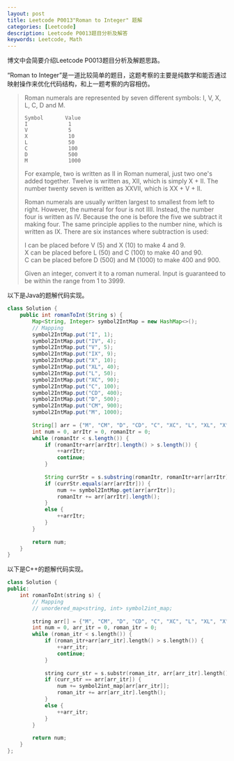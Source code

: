 ```yaml
---
layout: post
title: Leetcode P0013"Roman to Integer" 题解
categories: [Leetcode]
description: Leetcode P0013题目分析及解答
keywords: Leetcode, Math
---
```


博文中会简要介绍Leetcode P0013题目分析及解题思路。  

“Roman to Integer”是一道比较简单的题目，这题考察的主要是纯数学和能否通过映射操作来优化代码结构，和上一题考察的内容相仿。

> Roman numerals are represented by seven different symbols: I, V, X, L, C, D and M.
> ```
> Symbol       Value
> I             1
> V             5
> X             10
> L             50
> C             100
> D             500
> M             1000
> ```
> For example, two is written as II in Roman numeral, just two one's added together. Twelve is written as, XII, which is simply X + II. The number twenty seven is written as XXVII, which is XX + V + II.
> 
> Roman numerals are usually written largest to smallest from left to right. However, the numeral for four is not IIII. Instead, the number four is written as IV. Because the one is before the five we subtract it making four. The same principle applies to the number nine, which is written as IX. There are six instances where subtraction is used:
> 
> I can be placed before V (5) and X (10) to make 4 and 9.  
> X can be placed before L (50) and C (100) to make 40 and 90.  
> C can be placed before D (500) and M (1000) to make 400 and 900.  
> 
> Given an integer, convert it to a roman numeral. Input is guaranteed to be within the range from 1 to 3999.

以下是Java的题解代码实现。
```java
class Solution {
    public int romanToInt(String s) {
        Map<String, Integer> symbol2IntMap = new HashMap<>();
        // Mapping
        symbol2IntMap.put("I", 1);
        symbol2IntMap.put("IV", 4);
        symbol2IntMap.put("V", 5);
        symbol2IntMap.put("IX", 9);
        symbol2IntMap.put("X", 10);
        symbol2IntMap.put("XL", 40);
        symbol2IntMap.put("L", 50);
        symbol2IntMap.put("XC", 90);
        symbol2IntMap.put("C", 100);
        symbol2IntMap.put("CD", 400);
        symbol2IntMap.put("D", 500);
        symbol2IntMap.put("CM", 900);
        symbol2IntMap.put("M", 1000);
        
        String[] arr = {"M", "CM", "D", "CD", "C", "XC", "L", "XL", "X", "IX", "V", "IV", "I"};
        int num = 0, arrItr = 0, romanItr = 0;
        while (romanItr < s.length()) {
            if (romanItr+arr[arrItr].length() > s.length()) {
                ++arrItr;
                continue;
            }    
            
            String currStr = s.substring(romanItr, romanItr+arr[arrItr].length());
            if (currStr.equals(arr[arrItr])) {
                num += symbol2IntMap.get(arr[arrItr]);
                romanItr += arr[arrItr].length();
            }
            else {
                ++arrItr;
            }
        }
        
        return num;
    }
}
```

以下是C++的题解代码实现。
```cpp
class Solution {
public:
    int romanToInt(string s) {
        // Mapping
        // unordered_map<string, int> symbol2int_map;
        
        string arr[] = {"M", "CM", "D", "CD", "C", "XC", "L", "XL", "X", "IX", "V", "IV", "I"};
        int num = 0, arr_itr = 0, roman_itr = 0;
        while (roman_itr < s.length()) {
            if (roman_itr+arr[arr_itr].length() > s.length()) {
                ++arr_itr;
                continue;
            }    
            
            string curr_str = s.substr(roman_itr, arr[arr_itr].length());
            if (curr_str == arr[arr_itr]) {
                num += symbol2int_map[arr[arr_itr]];
                roman_itr += arr[arr_itr].length();
            }
            else {
                ++arr_itr;
            }
        }
        
        return num;
    }
};
```